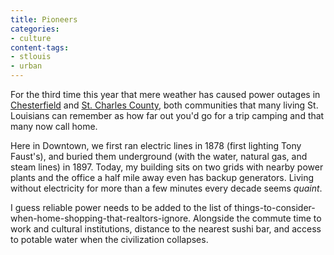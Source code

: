 ```yaml
---
title: Pioneers
categories:
- culture
content-tags:
- stlouis
- urban
---
```


For the third time this year that mere weather has caused power outages in [Chesterfield][1] and [St. Charles County][2], both communities that many living St. Louisians can remember as how far out you'd go for a trip camping and that many now call home.

Here in Downtown, we first ran electric lines in 1878 (first lighting Tony Faust's), and buried them underground (with the water, natural gas, and steam lines) in 1897.  Today, my building sits on two grids with nearby power plants and the office a half mile away even has backup generators.  Living without electricity for more than a few minutes every decade seems _quaint_.

I guess reliable power needs to be added to the list of things-to-consider-when-home-shopping-that-realtors-ignore.  Alongside the commute time to work and cultural institutions, distance to the nearest sushi bar, and access to potable water when the civilization collapses.

   [1]: http://durbinmedia.com/brandstorming/2007/01/power-outage-hits-chestefield-28.asp
   [2]: http://www.memestreams.net/users/elonka/blogid147992/
